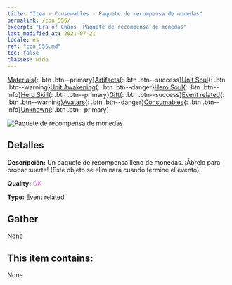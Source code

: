 ```yaml
---
title: "Item - Consumables - Paquete de recompensa de monedas"
permalink: /con_556/
excerpt: "Era of Chaos  Paquete de recompensa de monedas"
last_modified_at: 2021-07-21
locale: es
ref: "con_556.md"
toc: false
classes: wide
---
```

 [Materials](/ItemsES/){: .btn .btn--primary}[Artifacts](/ItemsES/Artifacts/){: .btn .btn--success}[Unit Soul](/ItemsES/UnitSoul/){: .btn .btn--warning}[Unit Awakening](/ItemsES/UnitAwakening/){: .btn .btn--danger}[Hero Soul](/ItemsES/HeroSoul/){: .btn .btn--info}[Hero Skill](/ItemsES/HeroSkill/){: .btn .btn--primary}[Gift](/ItemsES/Gift/){: .btn .btn--success}[Event related](/ItemsES/Events/){: .btn .btn--warning}[Avatars](/ItemsES/Avatars/){: .btn .btn--danger}[Consumables](/ItemsES/Consumables/){: .btn .btn--info}[Unknown](/ItemsES/Unknown/){: .btn .btn--primary}

 ![Paquete de recompensa de monedas](/images/t/i_10042_redpacket.png)

## Detalles
 **Descripción:** Un paquete de recompensa lleno de monedas. ¡Ábrelo para probar suerte! (Este objeto se eliminará cuando termine el evento).

 **Quality:** <span style="color: #DA70D6">OK</span>

 **Type:** Event related

## Gather

  None

## This item contains:

  None

